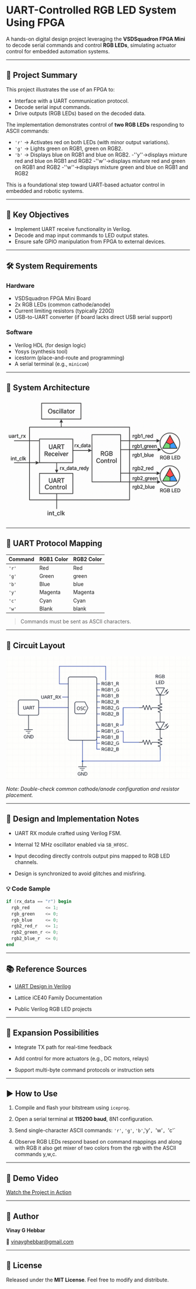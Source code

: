 
# UART-Controlled RGB LED System Using FPGA

A hands-on digital design project leveraging the **VSDSquadron FPGA Mini** to decode serial commands and control **RGB LEDs**, simulating actuator control for embedded automation systems.

---

## 📌 Project Summary

This project illustrates the use of an FPGA to:
- Interface with a UART communication protocol.
- Decode serial input commands.
- Drive outputs (RGB LEDs) based on the decoded data.

The implementation demonstrates control of **two RGB LEDs** responding to ASCII commands:
- `'r'` → Activates red on both LEDs (with minor output variations).
- `'g'` → Lights green on RGB1, green on RGB2.
- `'b'` → Displays blue on RGB1 and blue on RGB2.
-''y''→displays mixture red and blue on RGB1 and RGB2
-''w''→displays mixture red and green on RGB1 and RGB2
-''w''→displays mixture green and blue on RGB1 and RGB2

This is a foundational step toward UART-based actuator control in embedded and robotic systems.

---

## 🎯 Key Objectives

- Implement UART receive functionality in Verilog.
- Decode and map input commands to LED output states.
- Ensure safe GPIO manipulation from FPGA to external devices.

---

## 🛠️ System Requirements

### Hardware
- VSDSquadron FPGA Mini Board
- 2x RGB LEDs (common cathode/anode)
- Current limiting resistors (typically 220Ω)
- USB-to-UART converter (if board lacks direct USB serial support)

### Software
- Verilog HDL (for design logic)
- Yosys (synthesis tool)
- icestorm (place-and-route and programming)
- A serial terminal (e.g., `minicom`)

---

## 🧱 System Architecture

![Block Diagram](https://github.com/VinayGHebbar/VSD_TASK_01/blob/main/task_five/block%20diagram.png)

---

## 📡 UART Protocol Mapping

| Command | RGB1 Color | RGB2 Color |
|---------|------------|------------|
| `'r'`   | Red        | Red        |
| `'g'`   | Green      | green       |
| `'b'`   | Blue       | blue        |
| `'y'`   | Magenta    | Magenta     |
| `'c'`   |Cyan       | Cyan      |
| `'w'`   | Blank    | blank       |
> Commands must be sent as ASCII characters.

---

## 🔌 Circuit Layout

![Circuit Diagram](https://github.com/VinayGHebbar/VSD_TASK_01/blob/main/task_five/circuit%20diagram.png)

*Note: Double-check common cathode/anode configuration and resistor placement.*

---

## 🔧 Design and Implementation Notes

- UART RX module crafted using Verilog FSM.

- Internal 12 MHz oscillator enabled via `SB_HFOSC`.

- Input decoding directly controls output pins mapped to RGB LED channels.

- Design is synchronized to avoid glitches and misfiring.


### 💡 Code Sample

```verilog
if (rx_data == "r") begin
  rgb_red      <= 1;
  rgb_green    <= 0;
  rgb_blue     <= 0;
  rgb2_red_r   <= 1;
  rgb2_green_r <= 0;
  rgb2_blue_r  <= 0;
end
```

---

## 📚 Reference Sources

- [UART Design in Verilog](https://www.fpga4student.com/2017/06/uart-serial-communication-in-verilog.html)

- Lattice iCE40 Family Documentation

- Public Verilog RGB LED projects


---

## 🚀 Expansion Possibilities

- Integrate TX path for real-time feedback

- Add control for more actuators (e.g., DC motors, relays)

- Support multi-byte command protocols or instruction sets


---

## ▶️ How to Use

1. Compile and flash your bitstream using `iceprog`.

2. Open a serial terminal at **115200 baud**, 8N1 configuration.

3. Send single-character ASCII commands: `'r'`, `'g'`, `'b'`,'y'`, `'w'`, `'c'`

4. Observe RGB LEDs respond based on command mappings and along with RGB it also get mixer of two colors from the rgb with the ASCII commands y,w,c.


---

## 🎥 Demo Video

[Watch the Project in Action](https://github.com/VinayGHebbar/VSD_TASK_01/blob/main/task_five/demo_video.mp4)

---

## 👤 Author

**Vinay G Hebbar**  

📧 vinayghebbar@gmail.com

---

## 📄 License

Released under the **MIT License**. Feel free to modify and distribute.

